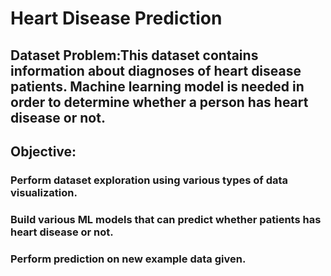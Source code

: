# Heart Disease Prediction
 
## Dataset Problem:This dataset contains information about diagnoses of heart disease patients. Machine learning model is needed in order to determine whether a person has heart disease or not.

## Objective:
### Perform dataset exploration using various types of data visualization.
### Build various ML models that can predict whether patients has heart disease or not.
### Perform prediction on new example data given.
